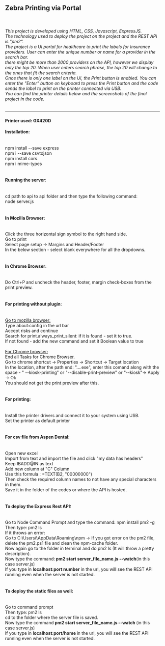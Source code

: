 <h2>Zebra Printing via Portal</h2><br/>
<h6>This project is developed using HTML, CSS, Javascript, ExpressJS.<br/> The technology used to deploy the project on the project and the REST API is "pm2". <br/> 
The project is a UI portal for healthcare to print the labels for Insurance providers. User can enter the unique number or name for a provider in the search bar. <br/>
there might be  more than 2000 providers on the API, however we display only the top 20. When user enters search phrase, the top 20 will change to the ones that fit the search criteria.<br />
Once there is only one label on the UI, the Print button is enabled. You can enter the "Enter" button on keyboard to press the Print button and the code sends the label to print on the printer connected via USB.<br/>
You can find the printer details below and the screenshots of the final project in the code.</h6>

<hr/>
<h4>Printer used: GX420D <h4/>
<h4>Installation:</h4><br/>
npm install --save express<br/>
npm i --save csvtojson<br/>
npm install cors<br/>
npm i mime-types<br />
<br/>
<h4>Running the server:</h4><br/>
cd path to api to api folder and then type the following command:<br/>
node server.js<br/>
<br/>
<h4>In Mozilla Browser:</h4><br/>
Click the three horizontal sign symbol to the right hand side.<br/>
Go to print<br/>
Select page setup -> Margins and Header/Footer<br/>
In the below section - select blank everywhere for all the dropdowns.<br/>
<br/>
<h4>In Chrome Browser:</h4><br/>
Do Ctrl+P and uncheck the header, footer, margin check-boxes from the print preview.<br/>
<br/>
<h4>For printing without plugin:</h4><br/>
<u>Go to mozilla browser:</u><br/>
Type about:config in the url bar<br/>
Accept risks and continue<br/>
Search for print.always_print_silent: if it is found - set it to true.<br />
If not found - add the new command and set it Boolean value to true<br/>
<br/>
<u> For Chrome browser: </u><br/>
End all Tasks for Chrome Browser.<br/>
Go to chrome shortcut -> Properties -> Shortcut -> Target location<br/>
In the location, after the path end: "....exe", enter this comand along with the space - " --kiosk-printing" or "--disable-print-preview" or "--kiosk"-> Apply -> Ok <br/>
You should not get the print preview after this.<br/>
<br/>
<h4>For printing:</h4><br/>
Install the printer drivers and connect it to your system using USB.<br/>
Set the printer as default printer<br/>
<br/>
<h4>For csv file from Aspen Dental:</h4><br/>
Open new excel<br/>
Import from text and import the file and click "my data has headers"<br/>
Keep IBADD@IN as text<br/>
Add new column at "C" Column<br/>
Use this formula : =TEXT(B2, "00000000")<br/>
Then check the required column names to not have any special characters in them. <br/>
Save it in the folder of the codes or where the API is hosted. <br/>
<br/>
<h4>To deploy the Express Rest API:</h4><br/>
Go to Node Command Prompt and type the command: npm install pm2 -g <br/>
Then type: pm2 ls<br/>
If it throws an error: <br/>
  Go to C:\Users\<username>\AppData\Roaming\npm -> If you got error on the pm2 file, delete the pm2.ps1 file and clean the npm-cache folder.<br/>
  Now again go to the folder in terminal and do pm2 ls (It will throw a pretty description).<br />
  Now type the command:<b> pm2 start server_file_name.js --watch</b>(in this case server.js)<br/>
  If you type in <b>localhost:port number</b> in the url, you will see the REST API running even when the server is not started.<br/>
<br/>
<h4>To deploy the static files as well:</h4><br/>
  Go to command prompt <br/>
  Then type: pm2 ls<br/>
  cd to the folder where the server file is saved.<br />
  Now type the command <b>pm2 start server_file_name.js --watch </b>(in this case server.js)<br/>
  If you type in <b>localhost:port/home </b> in the url, you will see the REST API running even when the server is not started.<br/>
